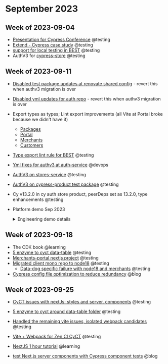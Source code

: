 # September 2023

## Week of 2023-09-04

- [Presentation for Cypress Conference](https://slides.com/muratozcan/adopting-cyct-in-your-org) @testing
- [Extend - Cypress case study](https://docs.google.com/document/d/1-a9xhV86OhKu8nlOejqfhFBdjVt_1EEC6mWhzpYRt4s/edit#heading=h.bm5hhsdowsen) @testing
- [support for local testing in BEST](https://github.com/helloextend/backend-service-template/pull/673) @testing
- AuthV3 for [cypress-store](https://github.com/helloextend/cypress-store/pull/177) @testing

## Week of 2023-09-11

- [Disabled test package updates at renovate shared config](https://github.com/helloextend/renovate-shared-config/pull/64) - revert this when authv3 migration is over

- [Disabled yml updates for auth repo](https://github.com/helloextend/devx/pull/476/files) - revert this when authv3 migration is over

- Export types as types; Lint export improvements (all Vite at Portal broke because we didn't have it)
  - [Packages](https://github.com/helloextend/client/pull/6941)
  - [Portal](https://github.com/helloextend/client/pull/6943)
  - [Merchants](https://github.com/helloextend/client/pull/6947)
  - [Customers](https://github.com/helloextend/client/pull/6948)
- [Type export lint rule for BEST](https://github.com/helloextend/backend-service-template/pull/684) @testing
- [Yml fixes for authv3 at auth-service](https://github.com/helloextend/authentication-service/pull/616/files) @devops

- [AuthV3 on stores-service](https://github.com/helloextend/stores-service/pull/167) @testing

- [AuthV3 on cypress-product test package](https://github.com/helloextend/cypress-product/pull/192) @testing

- Cy v13.2.0 in cy auth store product, peerDeps set as 13.2.0, type enhancements @testing

- Platform demo Sep 2023

  <details><summary>Engineering demo details</summary>

  ## local e2e testing with smerf & BEST template updates

  ```bash
  yarn start:local # serves your service locally!
  yarn cy:open-local # exactly like how you invoke deployment tests
  ```

  ![Screenshot 2023-09-15 at 8.36.56 AM](/Users/murat/Desktop/Screenshot 2023-09-15 at 8.36.56 AM.png)

  ### Leaner cy config (reduce redundancy)

  - Deployment configs only have unique [baseUrl and environment name](https://github.com/helloextend/backend-service-template/blob/main/cypress/config/dev.config.ts).

  - Common config in [1 file](https://github.com/helloextend/backend-service-template/blob/main/cypress/config/base.config.ts). Plugins and Tasks have only 1 point of failure.

    _Cures node-only-code-breaking-the-browser issues_

  https://www.youtube.com/watch?v=mIoYxHIQALw

  ### Leaner type imports

  Import & exports as types, **not as values.**

  - Smaller bundle: smaller & faster deployments & package imports

    _Cures node-only-code-breaking-the-browser issues_

  [`.eslintrc.js`](https://github.com/helloextend/backend-service-template/blob/main/.eslintrc.js#L28)

  ```js
  module.exports = {
      // ..
    rules: {
      '@typescript-eslint/consistent-type-imports': 'error',
      '@typescript-eslint/consistent-type-exports': 'error',
  }
  ```

  ## AuthV3

  Mostly test-only changes - many moved to scope-based auth vs role-based

  Migration instructions at [cypress-auth readme](https://github.com/helloextend/cypress-auth#auth-v3-new-as-of-september-2023) and <insert doc John>

  - [Minor yml changes](https://github.com/helloextend/cypress-auth#yml) at your repo

    Example:

    ```yml
    jobs:
      e2e:
        uses: helloextend/gha-reusable-workflows/..
        with:
          parallelization: ...
          profile: foosandbox # dev if left out
    ```

  - [remote gha yml PR](https://github.com/helloextend/gha-reusable-workflows/pull/474) will get merged once proven backward compatible.

    - The main change is to [e2e.yml](https://github.com/helloextend/gha-reusable-workflows/blob/7299e7876a96a25eb832d2366c74a3382d0313ee/.github/workflows/e2e.yml)

    - Determines the environment (either profile or its own logic) (potential eph. Instance usage)
    - Setup aws profile
    - Get account id (Levi)
    - Login with root user & assume a role (exactly what you do locally)
    - Set profile credentials
    - E2e

  - Locally, you only have to login and assume role. The rest is handled by the test plugin

    **Use the new BEST config**
    **Use cy 13.2.0+**

    - The setup is just like any other plugin.

      ```ts
      // ./cypress/support/plugins.ts -> if you do not have this setup, it is the v10+ recommended way
      
      import cyDataSession from 'cypress-data-session/src/plugin'
      import cypressAuth from '@extend/cypress-auth/plugin'
      
      export default function plugins(
        on: Cypress.PluginEvents,
        config: Cypress.PluginConfigOptions,
      ) {
        return {
          ...cyDataSession(on, config),
          ...cypressAuth(on),
        }
      }
      ```

      The plugin adds a new utility [`initCredentials`](https://github.com/helloextend/cypress-auth/blob/main/src/plugin-tasks/init-credentials.ts#L28) to handle AWS credentials on your behalf.

      ```ts
      // ./cypress/config/foo.config.ts
      
      import { defineConfig } from 'cypress'
      import plugins from './cypress/support/plugins' // Cy v10+ way
      import tasks from './cypress/support/tasks' // Cy v10+ way
      import { initCredentials } from '@extend/cypress-auth/plugin' // the new utility
      
      module.exports = defineConfig({
        // ...other properties
        // videoUploadOnPasses: false // DELETE THIS IF YOU HAVE IT STILL
      
        e2e: {
          async setupNodeEvents(on, config) {
            await initCredentials(config.env.ENVIRONMENT) // add this line
      
            tasks(on, config)
      
            return plugins(on, config)
          },
          env: {
            ENVIRONMENT: 'dev', // you probably have a value per your config file
            // other env
          },
          // the rest
        },
      })
      ```

      Check out [baseconfig.ts at stores-service](https://github.com/helloextend/stores-service/blob/main/cypress/config/base.config.ts0)

      Check out [stores-service auth v3 PR]([AuthV3 on stores-service](https://github.com/helloextend/stores-service/pull/167))

    </details>

## Week of 2023-09-18

* The CDK book @learning
* [5 enzyme to cyct data-table](https://github.com/helloextend/client/pull/6986) @testing
* [Merchants-portal nextjs project](https://github.com/helloextend/merchant-portal/pull/5) @testing
* [Migrated client mono repo to node18](https://github.com/helloextend/client/pull/6988) @testing
  * [Data-dog specific failure with node18 and merchants](https://github.com/helloextend/client/pull/6998/files) @testing
* [Cypress config file optimization to reduce redundancy](https://www.youtube.com/watch?v=mIoYxHIQALw) @blog

## Week of 2023-09-25

* [CyCT issues with nextJs: styles and server. components](https://github.com/cypress-io/cypress/issues/27890) @testing

* [5 enzyme to cyct around data-table folder](https://github.com/helloextend/client/pull/7007) @testing

* [Handled the remaining vite issues, isolated webpack candidates](https://github.com/helloextend/client/pull/7018) @testing

* [Vite + Webpack for Zen CI CyCT](https://github.com/helloextend/client/pull/7022) @testing

* [NextJS 1 hour tutorial](https://www.youtube.com/watch?v=ZVnjOPwW4ZA) @learning

* [test Next.js server components with Cypress component tests](https://www.youtube.com/watch?v=b9LH2gYubSo) @blog

  
